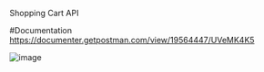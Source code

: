 Shopping Cart API
 
 #Documentation
 https://documenter.getpostman.com/view/19564447/UVeMK4K5
 
![image](https://user-images.githubusercontent.com/75020111/153693639-25e96b85-8423-405b-84ea-6fe12792df0b.png)




